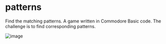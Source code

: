 # patterns
Find the matching patterns. A game written in Commodore Basic code. The challenge is to find corresponding patterns. 

![image](https://user-images.githubusercontent.com/116113817/206854198-cfb4a70c-5b6f-4a16-b2f0-82ba0be81871.png)
